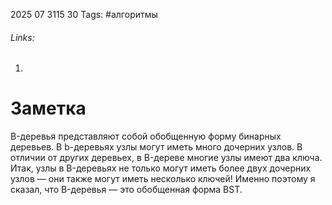 2025 07 3115 30
Tags: #алгоритмы 
###### Links: 
1) 
# Заметка
B-деревья представляют собой обобщенную форму бинарных деревьев. В b-деревьях узлы могут иметь много дочерних узлов. В отличии от других деревьех, в B-дереве многие узлы имеют два ключа. Итак, узлы в B-деревьях не только могут иметь более двух дочерних узлов — они также могут иметь несколько ключей! Именно поэтому я сказал, что B-деревья — это обобщенная форма BST.
